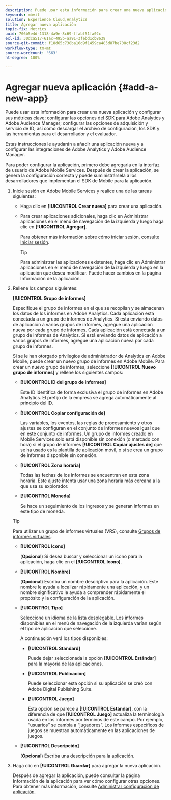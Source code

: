```yaml
---
description: Puede usar esta información para crear una nueva aplicación y configurar sus métricas clave; configurar las opciones del SDK para Adobe Analytics y Adobe Audience Manager; configurar las opciones de adquisición y servicio de ID; así como descargar el archivo de configuración, los SDK y las herramientas para el desarrollador y el evaluador.
keywords: móvil
solution: Experience Cloud,Analytics
title: Agregar nueva aplicación
topic-fix: Metrics
uuid: 706b5e4d-1318-4a9e-8c69-ffabf51fa02c
exl-id: 30dca517-61ac-495b-aa91-3febd1cb8639
source-git-commit: f18d65c738ba16d9f1459ca485d87be708cf23d2
workflow-type: tm+mt
source-wordcount: '663'
ht-degree: 100%

---
```


# Agregar nueva aplicación {#add-a-new-app}

Puede usar esta información para crear una nueva aplicación y configurar sus métricas clave; configurar las opciones del SDK para Adobe Analytics y Adobe Audience Manager; configurar las opciones de adquisición y servicio de ID; así como descargar el archivo de configuración, los SDK y las herramientas para el desarrollador y el evaluador.

Estas instrucciones le ayudarán a añadir una aplicación nueva y a configurar las integraciones de Adobe Analytics y Adobe Audience Manager.

Para poder configurar la aplicación, primero debe agregarla en la interfaz de usuario de Adobe Mobile Services. Después de crear la aplicación, se genera la configuración correcta y puede suministrársela a los desarrolladores que implementan el SDK de Mobile para la aplicación.

1. Inicie sesión en Adobe Mobile Services y realice una de las tareas siguientes:

   * Haga clic en **[!UICONTROL Crear nueva]** para crear una aplicación.
   * Para crear aplicaciones adicionales, haga clic en Administrar aplicaciones en el menú de navegación de la izquierda y luego haga clic en **[!UICONTROL Agregar]**.

      Para obtener más información sobre cómo iniciar sesión, consulte [Iniciar sesión](/help/using/gs/gs-signin.md).

      >[!TIP]
      >
      >Para administrar las aplicaciones existentes, haga clic en Administrar aplicaciones en el menú de navegación de la izquierda y luego en la aplicación que desea modificar. Puede hacer cambios en la página Información de la aplicación.

1. Rellene los campos siguientes:

   **[!UICONTROL Grupo de informes]**

   Especifique el grupo de informes en el que se recopilan y se almacenan los datos de los informes en Adobe Analytics. Cada aplicación está conectada a un grupo de informes de Analytics. Si está enviando datos de aplicación a varios grupos de informes, agregue una aplicación nueva por cada grupo de informes. Cada aplicación está conectada a un grupo de informes de Analytics. Si está enviando datos de aplicación a varios grupos de informes, agregue una aplicación nueva por cada grupo de informes.

   Si se le han otorgado privilegios de administrador de Analytics en Adobe Mobile, puede crear un nuevo grupo de informes en Adobe Mobile. Para crear un nuevo grupo de informes, seleccione **[!UICONTROL Nuevo grupo de informes]** y rellene los siguientes campos:

   * **[!UICONTROL ID del grupo de informes]**

      Este ID identifica de forma exclusiva el grupo de informes en Adobe Analytics. El prefijo de la empresa se agrega automáticamente al principio del ID.

   * **[!UICONTROL Copiar configuración de]**

      Las variables, los eventos, las reglas de procesamiento y otros ajustes se configuran en el conjunto de informes nuevos igual que en este conjunto de informes. Un grupo de informes creado en Mobile Services solo está disponible sin conexión (o marcado con hora) si el grupo de informes **[!UICONTROL Copiar ajustes de]** que se ha usado es la plantilla de aplicación móvil, o si se crea un grupo de informes disponible sin conexión.

   * **[!UICONTROL Zona horaria]**

      Todas las fechas de los informes se encuentran en esta zona horaria. Este ajuste intenta usar una zona horaria más cercana a la que usa su explorador.

   * **[!UICONTROL Moneda]**

      Se hace un seguimiento de los ingresos y se generan informes en este tipo de moneda.
   >[!TIP]
   >
   >Para utilizar un grupo de informes virtuales (VRS), consulte [Grupos de informes virtuales](/help/using/manage-apps/c-mob-vrs.md).

   * **[!UICONTROL Icono]**

      (**Opcional**) Si desea buscar y seleccionar un icono para la aplicación, haga clic en el **[!UICONTROL Icono]**.

   * **[!UICONTROL Nombre]**

      (**Opcional**) Escriba un nombre descriptivo para la aplicación. Este nombre le ayuda a localizar rápidamente una aplicación, y un nombre significativo le ayuda a comprender rápidamente el propósito y la configuración de la aplicación.

   * **[!UICONTROL Tipo]**

      Seleccione un idioma de la lista desplegable. Los informes disponibles en el menú de navegación de la izquierda varían según el tipo de aplicación que seleccione.

      A continuación verá los tipos disponibles:

      * **[!UICONTROL Standard]**

         Puede dejar seleccionada la opción **[!UICONTROL Estándar]** para la mayoría de las aplicaciones.

      * **[!UICONTROL Publicación]**

         Puede seleccionar esta opción si su aplicación se creó con Adobe Digital Publishing Suite.

      * **[!UICONTROL Juego]**

         Esta opción se parece a **[!UICONTROL Estándar]**, con la diferencia de que **[!UICONTROL Juego]** actualiza la terminología usada en los informes por términos de este campo. Por ejemplo, “usuarios” se cambia a “jugadores”. Los informes específicos de juegos se muestran automáticamente en las aplicaciones de juegos.
   * **[!UICONTROL Descripción]**

      (**Opcional**) Escriba una descripción para la aplicación.



1. Haga clic en **[!UICONTROL Guardar]** para agregar la nueva aplicación.

   Después de agregar la aplicación, puede consultar la página Información de la aplicación para ver cómo configurar otras opciones. Para obtener más información, consulte [Administrar configuración de aplicación](/help/using/c-manage-app-settings/c-manage-app-settings.md).

